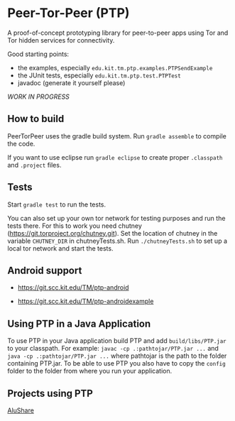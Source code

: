 # Peer-Tor-Peer (PTP)

A proof-of-concept prototyping library for peer-to-peer
apps using Tor and Tor hidden services for connectivity.

Good starting points:

* the examples, especially `edu.kit.tm.ptp.examples.PTPSendExample`
* the JUnit tests, especially `edu.kit.tm.ptp.test.PTPTest`
* javadoc (generate it yourself please)

*WORK IN PROGRESS*

## How to build

PeerTorPeer uses the gradle build system.
Run `gradle assemble` to compile the code.

If you want to use eclipse run `gradle eclipse` to create proper
`.classpath` and `.project` files.

## Tests

Start `gradle test` to run the tests.

You can also set up your own tor network for testing purposes and run the tests there.
For this to work you need chutney (https://git.torproject.org/chutney.git).
Set the location of chutney in the variable `CHUTNEY_DIR` in chutneyTests.sh.
Run `./chutneyTests.sh` to set up a local tor network and start the tests.

## Android support

- https://git.scc.kit.edu/TM/ptp-android

- https://git.scc.kit.edu/TM/ptp-androidexample

## Using PTP in a Java Application

To use PTP in your Java application build PTP and add `build/libs/PTP.jar` to your classpath.
For example: `javac -cp .:pathtojar/PTP.jar ...` and `java -cp .:pathtojar/PTP.jar ...` 
where pathtojar is the path to the folder containing PTP.jar.
To be able to use PTP you also have to copy the `config` folder to the folder from where you run your application. 

## Projects using PTP

[AluShare](https://github.com/weichweich/AluShare)
